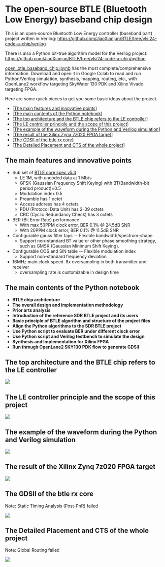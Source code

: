<!--
Author: Xianjun Jiao <putaoshu@msn.com>
SPDX-FileCopyrightText: 2024 Xianjun Jiao
SPDX-License-Identifier: Apache-2.0 license
-->

# The open-source BTLE (Bluetooth Low Energy) baseband chip design

This is an open-source Bluetooth Low Energy controller (baseband part) project written in Verilog: https://github.com/JiaoXianjun/BTLE/tree/vlsi24-code-a-chip/verilog

There is also a Python bit-true algorithm model for the Verilog project: https://github.com/JiaoXianjun/BTLE/tree/vlsi24-code-a-chip/python

[open_btle_baseband_chip.ipynb](open_btle_baseband_chip.ipynb) has the most complete/comprehensive information. Download and open it in Google Colab to read and run Python/Verilog simulation, synthesis, mapping, routing, etc., with OpenLane2 workflow targeting SkyWater 130 PDK and Xilinx Vivado targeting FPGA.

Here are some quick pieces to get you some basic ideas about the project.

- [[The main features and innovative points](#The-main-features-and-innovative-points)]
- [[The main contents of the Python notebook](#The-main-contents-of-the-Python-notebook)]
- [[The top architecture and the BTLE chip refers to the LE controller](#The-top-architecture-and-the-BTLE-chip-refers-to-the-LE-controller)]
- [[The LE controller principle and the scope of this project](#The-LE-controller-principle-and-the-scope-of-this-project)]
- [[The example of the waveform during the Python and Verilog simulation](#The-example-of-the-waveform-during-the-Python-and-Verilog-simulation)]
- [[The result of the Xilinx Zynq 7z020 FPGA target](#The-result-of-the-Xilinx-Zynq-7z020-FPGA-target)]
- [[The GDSII of the btle rx core](#The-GDSII-of-the-btle-rx-core)]
- [[The Detailed Placement and CTS of the whole project](#The-Detailed-Placement-and-CTS-of-the-whole-project)]

## The main features and innovative points
- Sub set of [BTLE core spec v5.3](https://www.bluetooth.org/DocMan/handlers/DownloadDoc.ashx?doc_id=521059)
  - LE 1M, with uncoded data at 1 Mb/s
  - GFSK (Gaussian Frequency Shift Keying) with BT(Bandwidth-bit period product)=0.5
  - Modulation index 0.5
  - Preamble has 1 octet
  - Access address has 4 octets
  - PDU (Protocol Data Unit) has 2-39 octets
  - CRC (Cyclic Redundancy Check) has 3 octets
- BER (Bit Error Rate) performance
  - With max 50PPM clock error, BER 0.1% @ 24.5dB SNR
  - With 20PPM clock error, BER 0.1% @ 11.5dB SNR
- Configurable gauss filter taps -- Flexible bandwidth/spectrum-shape
  - Support non-standard BT value or other phase smoothing strategy, such as GMSK (Gaussian Minimum Shift Keying).
- Configurable COS and SIN table -- Flexible modulation index
  - Support non-standard frequency deviation
- 16MHz main clock speed. 8x oversampling in both transmitter and receiver
  - oversampling rate is customizable in design time

## The main contents of the Python notebook
- **BTLE chip architecture**
- **The overall design and implementation methodology**
- **Prior arts analysis**
- **Introduction of the reference SDR BTLE project and its users**
- **Basic principle of BTLE algorithm and structure of the project files**
- **Align the Python algorithms to the SDR BTLE project**
- **Use Python script to evaluate BER under different clock error**
- **Use Python script and Verilog testbench to simulate the design**
- **Synthesis and Implementation for Xilinx FPGA**
- **Run through OpenLane2 SKY130 PDK flow to generate GDSII**

## The top architecture and the BTLE chip refers to the LE controller

![](architecture.png)

## The LE controller principle and the scope of this project

![](btle-principle.png)

## The example of the waveform during the Python and Verilog simulation

![](btle-python-verilog-waveform.png)

## The result of the Xilinx Zynq 7z020 FPGA target

![](btle_controller_xilinx_7z020.jpg)

## The GDSII of the btle rx core

Note: Static Timing Analysis (Post-PnR) failed

![](btle_rx_core-openlane-GDSII.png)

## The Detailed Placement and CTS of the whole project

Note: Global Routing failed

![](btle-top-openlane-detailed-placement-cts.png)
